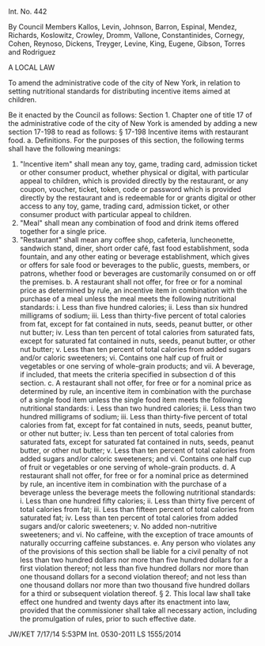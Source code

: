 
Int. No. 442
 
By Council Members Kallos, Levin, Johnson, Barron, Espinal, Mendez, Richards, Koslowitz, Crowley, Dromm, Vallone, Constantinides, Cornegy, Cohen, Reynoso, Dickens, Treyger, Levine, King, Eugene, Gibson, Torres and Rodriguez  

A LOCAL LAW

To amend the administrative code of the city of New York, in relation to setting nutritional standards for distributing incentive items aimed at children.
  
Be it enacted by the Council as follows:
Section 1.  Chapter one of title 17 of the administrative code of the city of New York is amended by adding a new section 17-198 to read as follows:
§ 17-198 Incentive items with restaurant food. a. Definitions. For the purposes of this section, the following terms shall have the following meanings:
1. "Incentive item" shall mean any toy, game, trading card, admission ticket or other consumer product, whether physical or digital, with particular appeal to children, which is provided directly by the restaurant, or any coupon, voucher, ticket, token, code or password which is provided directly by the restaurant and is redeemable for or grants digital or other access to any toy, game, trading card, admission ticket, or other consumer product with particular appeal to children.
2. "Meal" shall mean any combination of food and drink items offered together for a single price.
3. "Restaurant" shall mean any coffee shop, cafeteria, luncheonette, sandwich stand, diner, short order café, fast food establishment, soda fountain, and any other eating or beverage establishment, which gives or offers for sale food or beverages to the public, guests, members, or patrons, whether food or beverages are customarily consumed on or off the premises.
b. A restaurant shall not offer, for free or for a nominal price as determined by rule, an incentive item in combination with the purchase of a meal unless the meal meets the following nutritional standards: 
i. Less than five hundred calories; 
ii. Less than six hundred milligrams of sodium;
iii. Less than thirty-five percent of total calories from fat, except for fat contained in nuts, seeds, peanut butter, or other nut butter;
iv. Less than ten percent of total calories from saturated fats, except for saturated fat contained in nuts, seeds, peanut butter, or other nut butter; 
      	v. Less than ten percent of total calories from added sugars and/or caloric sweeteners;
     	vi. Contains one half cup of fruit or vegetables or one serving of whole-grain products; and
      	vii. A beverage, if included, that meets the criteria specified in subsection d of this section.
      	c. A restaurant shall not offer, for free or for a nominal price as determined by rule, an incentive item in combination with the purchase of a single food item unless the single food item meets the following nutritional standards:
      	i. Less than two hundred calories; 
      	ii. Less than two hundred milligrams of sodium;
      	iii. Less than thirty-five percent of total calories from fat, except for fat contained in nuts, seeds, peanut butter, or other nut butter; 
      	iv. Less than ten percent of total calories from saturated fats, except for saturated fat contained in nuts, seeds, peanut butter, or other nut butter;
      	v. Less than ten percent of total calories from added sugars and/or caloric sweeteners; and
      	vi. Contains one half cup of fruit or vegetables or one serving of whole-grain products.
d. A restaurant shall not offer, for free or for a nominal price as determined by rule, an incentive item in combination with the purchase of a beverage unless the beverage meets the following nutritional standards:
i. Less than one hundred fifty calories;
ii. Less than thirty five percent of total calories from fat;
iii. Less than fifteen percent of total calories from saturated fat;
     	 iv. Less than ten percent of total calories from added sugars and/or caloric sweeteners;
v. No added non-nutritive sweeteners; and
vi. No caffeine, with the exception of trace amounts of naturally occurring caffeine substances.
e. Any person who violates any of the provisions of this section shall be liable for a civil penalty of not less than two hundred dollars nor more than five hundred dollars for a first violation thereof; not less than five hundred dollars nor more than one thousand dollars for a second violation thereof; and not less than one thousand dollars nor more than two thousand five hundred dollars for a third or subsequent violation thereof.
      § 2.  This local law shall take effect one hundred and twenty days after its enactment into law, provided that the commissioner shall take all necessary action, including the promulgation of rules, prior to such effective date.

JW/KET 7/17/14 5:53PM
Int. 0530-2011 
LS 1555/2014

